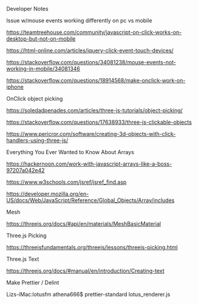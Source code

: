 Developer Notes

Issue w/mouse events working differently on pc vs mobile

https://teamtreehouse.com/community/javascript-on-click-works-on-desktop-but-not-on-mobile

https://html-online.com/articles/jquery-click-event-touch-devices/

https://stackoverflow.com/questions/34081238/mouse-events-not-working-in-mobile/34081346

https://stackoverflow.com/questions/18914568/make-onclick-work-on-iphone

OnClick object picking

https://soledadpenades.com/articles/three-js-tutorials/object-picking/

https://stackoverflow.com/questions/17638933/three-js-clickable-objects

https://www.pericror.com/software/creating-3d-objects-with-click-handlers-using-three-js/

Everything You Ever Wanted to Know About Arrays

https://hackernoon.com/work-with-javascript-arrays-like-a-boss-97207a042e42

https://www.w3schools.com/jsref/jsref_find.asp

https://developer.mozilla.org/en-US/docs/Web/JavaScript/Reference/Global_Objects/Array/includes

Mesh

https://threejs.org/docs/#api/en/materials/MeshBasicMaterial

Three.js Picking

https://threejsfundamentals.org/threejs/lessons/threejs-picking.html

Three.js Text

https://threejs.org/docs/#manual/en/introduction/Creating-text

Make Prettier / Delint

Lizs-iMac:lotusfm athena666$ prettier-standard lotus_renderer.js

